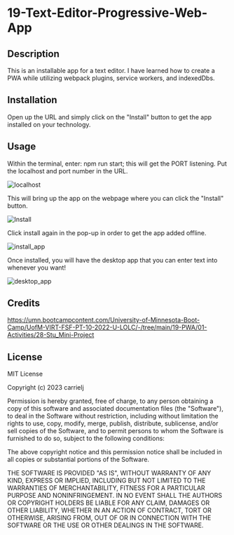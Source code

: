# 19-Text-Editor-Progressive-Web-App

## Description
This is an installable app for a text editor. I have learned how to create a PWA while utilizing webpack plugins, service workers, and indexedDbs. 

## Installation
Open up the URL and simply click on the "Install" button to get the app installed on your technology. 

## Usage
Within the terminal, enter: npm run start; this will get the PORT listening. Put the localhost and port number in the URL. 

![localhost](https://user-images.githubusercontent.com/114967552/226451750-3b62e8dd-f611-45be-9d6e-69147c2c67af.JPG)

This will bring up the app on the webpage where you can click the "Install" button. 

![Install](https://user-images.githubusercontent.com/114967552/226451746-a8f08672-9be8-4665-833e-c9b830fec900.JPG)

Click install again in the pop-up in order to get the app added offline.

![install_app](https://user-images.githubusercontent.com/114967552/226451748-e21a66c6-acff-401a-ae98-8dbd12ab9e6a.JPG)

Once installed, you will have the desktop app that you can enter text into whenever you want!

![desktop_app](https://user-images.githubusercontent.com/114967552/226451713-2ba7bd9d-dae5-4141-839b-59a1476c7cc0.JPG)

## Credits
https://umn.bootcampcontent.com/University-of-Minnesota-Boot-Camp/UofM-VIRT-FSF-PT-10-2022-U-LOLC/-/tree/main/19-PWA/01-Activities/28-Stu_Mini-Project

## License
MIT License

Copyright (c) 2023 carrielj

Permission is hereby granted, free of charge, to any person obtaining a copy
of this software and associated documentation files (the "Software"), to deal
in the Software without restriction, including without limitation the rights
to use, copy, modify, merge, publish, distribute, sublicense, and/or sell
copies of the Software, and to permit persons to whom the Software is
furnished to do so, subject to the following conditions:

The above copyright notice and this permission notice shall be included in all
copies or substantial portions of the Software.

THE SOFTWARE IS PROVIDED "AS IS", WITHOUT WARRANTY OF ANY KIND, EXPRESS OR
IMPLIED, INCLUDING BUT NOT LIMITED TO THE WARRANTIES OF MERCHANTABILITY,
FITNESS FOR A PARTICULAR PURPOSE AND NONINFRINGEMENT. IN NO EVENT SHALL THE
AUTHORS OR COPYRIGHT HOLDERS BE LIABLE FOR ANY CLAIM, DAMAGES OR OTHER
LIABILITY, WHETHER IN AN ACTION OF CONTRACT, TORT OR OTHERWISE, ARISING FROM,
OUT OF OR IN CONNECTION WITH THE SOFTWARE OR THE USE OR OTHER DEALINGS IN THE
SOFTWARE.